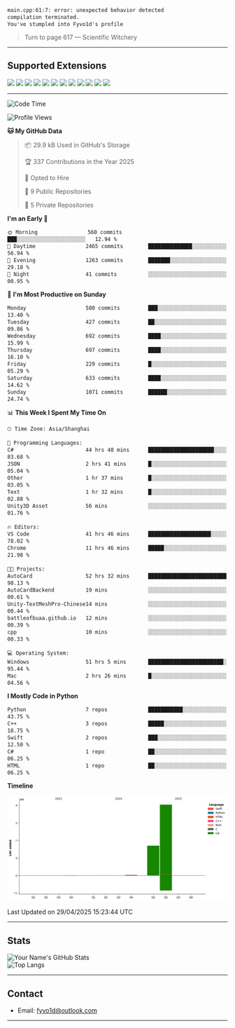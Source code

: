 ```
main.cpp:61:7: error: unexpected behavior detected
compilation terminated.
You've stumpled into Fyvo1d's profile
```

> Turn to page 617 — Scientific Witchery

---

## Supported Extensions

<p align="left">
  <img src="https://cdn.jsdelivr.net/gh/devicons/devicon/icons/cplusplus/cplusplus-original.svg" height="40" />
  <img src="https://cdn.jsdelivr.net/gh/devicons/devicon/icons/csharp/csharp-original.svg" height="40" />
  <img src="https://cdn.jsdelivr.net/gh/devicons/devicon/icons/python/python-original.svg" height="40" />
  <img src="https://cdn.jsdelivr.net/gh/devicons/devicon/icons/swift/swift-original.svg" height="40" />
  <img src="https://cdn.jsdelivr.net/gh/devicons/devicon/icons/git/git-original.svg" height="40" />
  <img src="https://cdn.jsdelivr.net/gh/devicons/devicon/icons/vscode/vscode-original.svg" height="40" />
  <img src="https://www.vulkan.org/user/themes/vulkan/images/logo/vulkan-logo.svg" height="40" />
  <img src="https://cdn.jsdelivr.net/gh/devicons/devicon/icons/opengl/opengl-original.svg" height="40" />
  <img src="https://cdn.jsdelivr.net/gh/devicons/devicon/icons/pytorch/pytorch-original.svg" height="40" />
  <img src="https://cdn.jsdelivr.net/gh/devicons/devicon/icons/unity/unity-original.svg" height="40" />
  <img src="https://cdn.jsdelivr.net/gh/devicons/devicon/icons/unrealengine/unrealengine-original.svg" height="40" />
  <img src="https://cdn.jsdelivr.net/gh/devicons/devicon/icons/cmake/cmake-original.svg" height="40" />
</p>


---

<!--START_SECTION:waka-->
![Code Time](http://img.shields.io/badge/Code%20Time-102%20hrs%2017%20mins-blue)

![Profile Views](http://img.shields.io/badge/Profile%20Views-11-blue)

**🐱 My GitHub Data** 

> 📦 29.9 kB Used in GitHub's Storage 
 > 
> 🏆 337 Contributions in the Year 2025
 > 
> 💼 Opted to Hire
 > 
> 📜 9 Public Repositories 
 > 
> 🔑 5 Private Repositories 
 > 
**I'm an Early 🐤** 

```text
🌞 Morning                560 commits         ███░░░░░░░░░░░░░░░░░░░░░░   12.94 % 
🌆 Daytime                2465 commits        ██████████████░░░░░░░░░░░   56.94 % 
🌃 Evening                1263 commits        ███████░░░░░░░░░░░░░░░░░░   29.18 % 
🌙 Night                  41 commits          ░░░░░░░░░░░░░░░░░░░░░░░░░   00.95 % 
```
📅 **I'm Most Productive on Sunday** 

```text
Monday                   580 commits         ███░░░░░░░░░░░░░░░░░░░░░░   13.40 % 
Tuesday                  427 commits         ██░░░░░░░░░░░░░░░░░░░░░░░   09.86 % 
Wednesday                692 commits         ████░░░░░░░░░░░░░░░░░░░░░   15.99 % 
Thursday                 697 commits         ████░░░░░░░░░░░░░░░░░░░░░   16.10 % 
Friday                   229 commits         █░░░░░░░░░░░░░░░░░░░░░░░░   05.29 % 
Saturday                 633 commits         ████░░░░░░░░░░░░░░░░░░░░░   14.62 % 
Sunday                   1071 commits        ██████░░░░░░░░░░░░░░░░░░░   24.74 % 
```


📊 **This Week I Spent My Time On** 

```text
🕑︎ Time Zone: Asia/Shanghai

💬 Programming Languages: 
C#                       44 hrs 48 mins      █████████████████████░░░░   83.68 % 
JSON                     2 hrs 41 mins       █░░░░░░░░░░░░░░░░░░░░░░░░   05.04 % 
Other                    1 hr 37 mins        █░░░░░░░░░░░░░░░░░░░░░░░░   03.05 % 
Text                     1 hr 32 mins        █░░░░░░░░░░░░░░░░░░░░░░░░   02.88 % 
Unity3D Asset            56 mins             ░░░░░░░░░░░░░░░░░░░░░░░░░   01.76 % 

🔥 Editors: 
VS Code                  41 hrs 46 mins      ████████████████████░░░░░   78.02 % 
Chrome                   11 hrs 46 mins      █████░░░░░░░░░░░░░░░░░░░░   21.98 % 

🐱‍💻 Projects: 
AutoCard                 52 hrs 32 mins      █████████████████████████   98.13 % 
AutoCardBackend          19 mins             ░░░░░░░░░░░░░░░░░░░░░░░░░   00.61 % 
Unity-TextMeshPro-Chinese14 mins             ░░░░░░░░░░░░░░░░░░░░░░░░░   00.44 % 
battleofbuaa.github.io   12 mins             ░░░░░░░░░░░░░░░░░░░░░░░░░   00.39 % 
cpp                      10 mins             ░░░░░░░░░░░░░░░░░░░░░░░░░   00.33 % 

💻 Operating System: 
Windows                  51 hrs 5 mins       ████████████████████████░   95.44 % 
Mac                      2 hrs 26 mins       █░░░░░░░░░░░░░░░░░░░░░░░░   04.56 % 
```

**I Mostly Code in Python** 

```text
Python                   7 repos             ███████████░░░░░░░░░░░░░░   43.75 % 
C++                      3 repos             █████░░░░░░░░░░░░░░░░░░░░   18.75 % 
Swift                    2 repos             ███░░░░░░░░░░░░░░░░░░░░░░   12.50 % 
C#                       1 repo              ██░░░░░░░░░░░░░░░░░░░░░░░   06.25 % 
HTML                     1 repo              ██░░░░░░░░░░░░░░░░░░░░░░░   06.25 % 
```



**Timeline**

![Lines of Code chart](https://raw.githubusercontent.com/FyVoid/FyVoid/main/assets/bar_graph.png)


 Last Updated on 29/04/2025 15:23:44 UTC
<!--END_SECTION:waka-->

---

## Stats

![Your Name's GitHub Stats](https://github-readme-stats.vercel.app/api?username=fyvoid&show_icons=true&theme=tokyonight)  
![Top Langs](https://github-readme-stats.vercel.app/api/top-langs/?username=fyvoid&layout=compact&theme=tokyonight)

---

## Contact

- Email: [fyvo1d@outlook.com](fyvo1d@outlook.com)  

---
